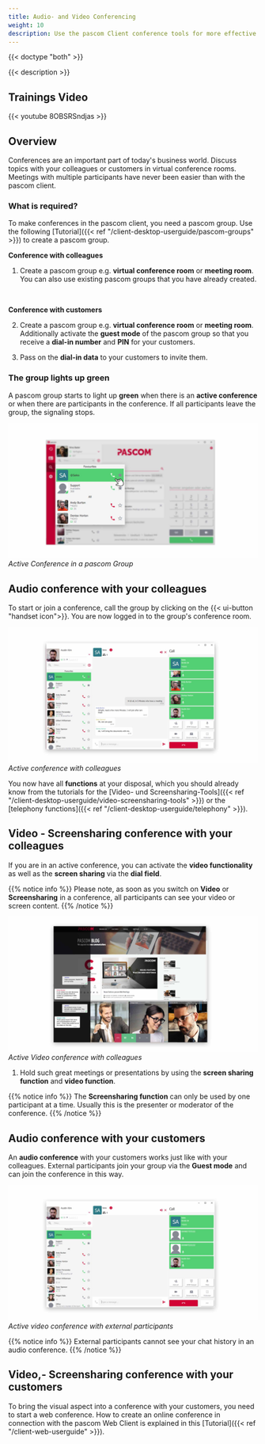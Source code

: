```yaml
---
title: Audio- and Video Conferencing
weight: 10
description: Use the pascom Client conference tools for more effective collaboration with your colleagues and customers
---
```


{{< doctype "both" >}}
 
{{< description >}}

## Trainings Video

{{< youtube 8OBSRSndjas >}} 

## Overview

Conferences are an important part of today's business world. Discuss topics with your colleagues or customers in virtual conference rooms. Meetings with multiple participants have never been easier than with the pascom client. 

### What is required?

To make conferences in the pascom client, you need a pascom group. Use the following [Tutorial]({{< ref "/client-desktop-userguide/pascom-groups" >}}) to create a pascom group.

**Conference with colleagues**

1. Create a pascom group e.g. **virtual conference room** or **meeting room**. You can also use existing pascom groups that you have already created.   
<br />

**Conference with customers**

2. Create a pascom group e.g. **virtual conference room** or **meeting room**. Additionally activate the **guest mode** of the pascom group so that you receive a **dial-in number** and **PIN** for your customers. 

3. Pass on the **dial-in data** to your customers to invite them.

### The group lights up green

A pascom group starts to light up **green** when there is an **active conference** or when there are participants in the conference. If all participants leave the group, the signaling stops.

![Active Conference in a pascom Group](active_conference.en.jpg)
*Active Conference in a pascom Group*
</br>

## Audio conference with your colleagues

To start or join a conference, call the group by clicking on the {{< ui-button "handset icon">}}. You are now logged in to the group's conference room.


![Active conference with colleagues](active_conference_intern.en.jpg)
*Active conference with colleagues*
</br>

You now have all **functions** at your disposal, which you should already know from the tutorials for the [Video- und Screensharing-Tools]({{< ref "/client-desktop-userguide/video-screensharing-tools" >}}) or the [telephony functions]({{< ref "/client-desktop-userguide/telephony" >}}). 

## Video - Screensharing conference with your colleagues

If you are in an active conference, you can activate the **video functionality** as well as the **screen sharing** via the **dial field**. 

{{% notice info %}}
Please note, as soon as you switch on **Video** or **Screensharing** in a conference, all participants can see your video or screen content.
{{% /notice %}}


![Active Video conference with colleagues](active_video_screensharing_conference.jpg)
*Active Video conference with colleagues*
</br>

1. Hold such great meetings or presentations by using the **screen sharing function** and **video function**.

{{% notice info %}}
The **Screensharing function** can only be used by one participant at a time. Usually this is the presenter or moderator of the conference.
{{% /notice %}}

## Audio conference with your customers

An **audio conference** with your customers works just like with your colleagues. External participants join your group via the **Guest mode** and can join the conference in this way. 

![Active video conference with external participants](active_conference_extern.en.jpg)
*Active video conference with external participants*
</br>

{{% notice info %}}
External participants cannot see your chat history in an audio conference. 
{{% /notice %}}

## Video,- Screensharing conference with your customers

To bring the visual aspect into a conference with your customers, you need to start a web conference. How to create an online conference in connection with the pascom Web Client is explained in this [Tutorial]({{< ref "/client-web-userguide" >}}).
